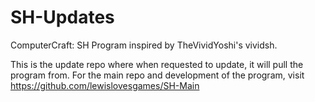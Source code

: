 SH-Updates
==========

ComputerCraft: SH Program inspired by TheVividYoshi's vividsh.

This is the update repo where when requested to update, it will pull the program from. For the main repo and development of the program, visit https://github.com/lewislovesgames/SH-Main
